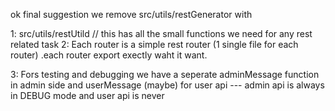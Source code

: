 
 

 ok final suggestion 
 we remove src/utils/restGenerator with 

 1: src/utils/restUtild // this has all the small functions we need for any rest related task
 2: Each router is a simple rest router (1 single file for each router) .each router export exectly waht it want.

 3: Fors testing and debugging we have a seperate adminMessage function in admin side and userMessage (maybe) for user api --- admin api is always in DEBUG mode and user api is never  

